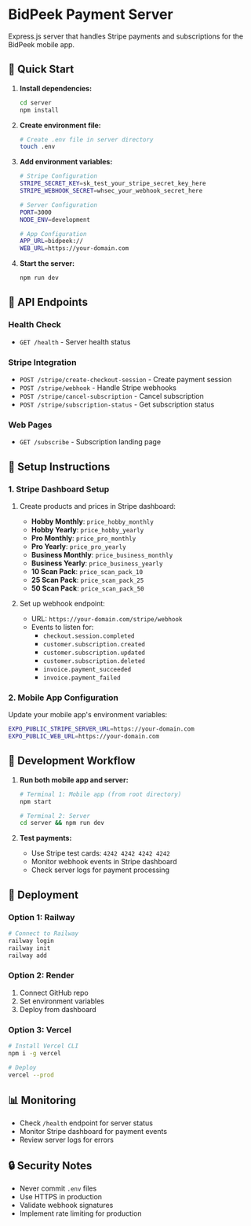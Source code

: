 # BidPeek Payment Server

Express.js server that handles Stripe payments and subscriptions for the BidPeek mobile app.

## 🚀 Quick Start

1. **Install dependencies:**

   ```bash
   cd server
   npm install
   ```

2. **Create environment file:**

   ```bash
   # Create .env file in server directory
   touch .env
   ```

3. **Add environment variables:**

   ```bash
   # Stripe Configuration
   STRIPE_SECRET_KEY=sk_test_your_stripe_secret_key_here
   STRIPE_WEBHOOK_SECRET=whsec_your_webhook_secret_here

   # Server Configuration
   PORT=3000
   NODE_ENV=development

   # App Configuration
   APP_URL=bidpeek://
   WEB_URL=https://your-domain.com
   ```

4. **Start the server:**
   ```bash
   npm run dev
   ```

## 📡 API Endpoints

### Health Check

- `GET /health` - Server health status

### Stripe Integration

- `POST /stripe/create-checkout-session` - Create payment session
- `POST /stripe/webhook` - Handle Stripe webhooks
- `POST /stripe/cancel-subscription` - Cancel subscription
- `POST /stripe/subscription-status` - Get subscription status

### Web Pages

- `GET /subscribe` - Subscription landing page

## 🔧 Setup Instructions

### 1. Stripe Dashboard Setup

1. Create products and prices in Stripe dashboard:

   - **Hobby Monthly**: `price_hobby_monthly`
   - **Hobby Yearly**: `price_hobby_yearly`
   - **Pro Monthly**: `price_pro_monthly`
   - **Pro Yearly**: `price_pro_yearly`
   - **Business Monthly**: `price_business_monthly`
   - **Business Yearly**: `price_business_yearly`
   - **10 Scan Pack**: `price_scan_pack_10`
   - **25 Scan Pack**: `price_scan_pack_25`
   - **50 Scan Pack**: `price_scan_pack_50`

2. Set up webhook endpoint:
   - URL: `https://your-domain.com/stripe/webhook`
   - Events to listen for:
     - `checkout.session.completed`
     - `customer.subscription.created`
     - `customer.subscription.updated`
     - `customer.subscription.deleted`
     - `invoice.payment_succeeded`
     - `invoice.payment_failed`

### 2. Mobile App Configuration

Update your mobile app's environment variables:

```bash
EXPO_PUBLIC_STRIPE_SERVER_URL=https://your-domain.com
EXPO_PUBLIC_WEB_URL=https://your-domain.com
```

## 🔄 Development Workflow

1. **Run both mobile app and server:**

   ```bash
   # Terminal 1: Mobile app (from root directory)
   npm start

   # Terminal 2: Server
   cd server && npm run dev
   ```

2. **Test payments:**
   - Use Stripe test cards: `4242 4242 4242 4242`
   - Monitor webhook events in Stripe dashboard
   - Check server logs for payment processing

## 🚀 Deployment

### Option 1: Railway

```bash
# Connect to Railway
railway login
railway init
railway add
```

### Option 2: Render

1. Connect GitHub repo
2. Set environment variables
3. Deploy from dashboard

### Option 3: Vercel

```bash
# Install Vercel CLI
npm i -g vercel

# Deploy
vercel --prod
```

## 📊 Monitoring

- Check `/health` endpoint for server status
- Monitor Stripe dashboard for payment events
- Review server logs for errors

## 🔒 Security Notes

- Never commit `.env` files
- Use HTTPS in production
- Validate webhook signatures
- Implement rate limiting for production
